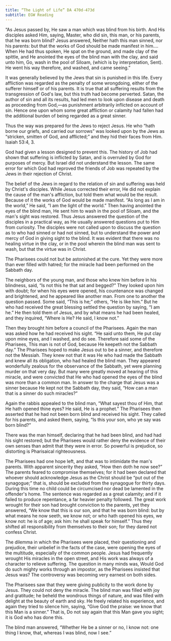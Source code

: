 ```yaml
---
title: “The Light of Life” DA 470d-473d
subtitle: EGW Reading
---
```


“As Jesus passed by, He saw a man which was blind from his birth. And His disciples asked Him, saying, Master, who did sin, this man, or his parents, that he was born blind? Jesus answered, Neither hath this man sinned, nor his parents: but that the works of God should be made manifest in him.... When He had thus spoken, He spat on the ground, and made clay of the spittle, and He anointed the eyes of the blind man with the clay, and said unto him, Go, wash in the pool of Siloam, (which is by interpretation, Sent). He went his way therefore, and washed, and came seeing.”

It was generally believed by the Jews that sin is punished in this life. Every affliction was regarded as the penalty of some wrongdoing, either of the sufferer himself or of his parents. It is true that all suffering results from the transgression of God's law, but this truth had become perverted. Satan, the author of sin and all its results, had led men to look upon disease and death as proceeding from God,—as punishment arbitrarily inflicted on account of sin. Hence one upon whom some great affliction or calamity had fallen had the additional burden of being regarded as a great sinner.

Thus the way was prepared for the Jews to reject Jesus. He who “hath borne our griefs, and carried our sorrows” was looked upon by the Jews as “stricken, smitten of God, and afflicted;” and they hid their faces from Him. Isaiah 53:4, 3.

God had given a lesson designed to prevent this. The history of Job had shown that suffering is inflicted by Satan, and is overruled by God for purposes of mercy. But Israel did not understand the lesson. The same error for which God had reproved the friends of Job was repeated by the Jews in their rejection of Christ.

The belief of the Jews in regard to the relation of sin and suffering was held by Christ's disciples. While Jesus corrected their error, He did not explain the cause of the man's affliction, but told them what would be the result. Because of it the works of God would be made manifest. “As long as I am in the world,” He said, “I am the light of the world.” Then having anointed the eyes of the blind man, He sent him to wash in the pool of Siloam, and the man's sight was restored. Thus Jesus answered the question of the disciples in a practical way, as He usually answered questions put to Him from curiosity. The disciples were not called upon to discuss the question as to who had sinned or had not sinned, but to understand the power and mercy of God in giving sight to the blind. It was evident that there was no healing virtue in the clay, or in the pool wherein the blind man was sent to wash, but that the virtue was in Christ.

The Pharisees could not but be astonished at the cure. Yet they were more than ever filled with hatred; for the miracle had been performed on the Sabbath day.

The neighbors of the young man, and those who knew him before in his blindness, said, “Is not this he that sat and begged?” They looked upon him with doubt; for when his eyes were opened, his countenance was changed and brightened, and he appeared like another man. From one to another the question passed. Some said, “This is he;” others, “He is like him.” But he who had received the great blessing settled the question by saying, “I am he.” He then told them of Jesus, and by what means he had been healed, and they inquired, “Where is He? He said, I know not.”

Then they brought him before a council of the Pharisees. Again the man was asked how he had received his sight. “He said unto them, He put clay upon mine eyes, and I washed, and do see. Therefore said some of the Pharisees, This man is not of God, because He keepeth not the Sabbath day.” The Pharisees hoped to make Jesus out to be a sinner, and therefore not the Messiah. They knew not that it was He who had made the Sabbath and knew all its obligation, who had healed the blind man. They appeared wonderfully zealous for the observance of the Sabbath, yet were planning murder on that very day. But many were greatly moved at hearing of this miracle, and were convicted that He who had opened the eyes of the blind was more than a common man. In answer to the charge that Jesus was a sinner because He kept not the Sabbath day, they said, “How can a man that is a sinner do such miracles?”

Again the rabbis appealed to the blind man, “What sayest thou of Him, that He hath opened thine eyes? He said, He is a prophet.” The Pharisees then asserted that he had not been born blind and received his sight. They called for his parents, and asked them, saying, “Is this your son, who ye say was born blind?”

There was the man himself, declaring that he had been blind, and had had his sight restored; but the Pharisees would rather deny the evidence of their own senses than admit that they were in error. So powerful is prejudice, so distorting is Pharisaical righteousness.

The Pharisees had one hope left, and that was to intimidate the man's parents. With apparent sincerity they asked, “How then doth he now see?” The parents feared to compromise themselves; for it had been declared that whoever should acknowledge Jesus as the Christ should be “put out of the synagogue;” that is, should be excluded from the synagogue for thirty days. During this time no child could be circumcised nor dead be lamented in the offender's home. The sentence was regarded as a great calamity; and if it failed to produce repentance, a far heavier penalty followed. The great work wrought for their son had brought conviction to the parents, yet they answered, “We know that this is our son, and that he was born blind: but by what means he now seeth, we know not; or who hath opened his eyes, we know not: he is of age; ask him: he shall speak for himself.” Thus they shifted all responsibility from themselves to their son; for they dared not confess Christ.

The dilemma in which the Pharisees were placed, their questioning and prejudice, their unbelief in the facts of the case, were opening the eyes of the multitude, especially of the common people. Jesus had frequently wrought His miracles in the open street, and His work was always of a character to relieve suffering. The question in many minds was, Would God do such mighty works through an impostor, as the Pharisees insisted that Jesus was? The controversy was becoming very earnest on both sides.

The Pharisees saw that they were giving publicity to the work done by Jesus. They could not deny the miracle. The blind man was filled with joy and gratitude; he beheld the wondrous things of nature, and was filled with delight at the beauty of earth and sky. He freely related his experience, and again they tried to silence him, saying, “Give God the praise: we know that this Man is a sinner.” That is, Do not say again that this Man gave you sight; it is God who has done this.

The blind man answered, “Whether He be a sinner or no, I know not: one thing I know, that, whereas I was blind, now I see.”